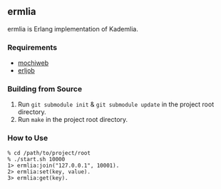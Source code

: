 ## ermlia
ermlia is Erlang implementation of Kademlia.
 
### Requirements
* [mochiweb](http://code.google.com/p/mochiweb/ "mochiweb")
* [erljob](http://github.com/cooldaemon/erljob/ "erljob")

### Building from Source
1. Run `git submodule init` & `git submodule update` in the project root directory.
2. Run `make` in the project root directory.

### How to Use
    % cd /path/to/project/root
    % ./start.sh 10000
    1> ermlia:join("127.0.0.1", 10001).
    2> ermlia:set(key, value).
    3> ermlia:get(key).

